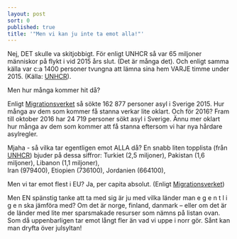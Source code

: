 ```yaml
---
layout: post
sort: 0
published: true
title: '"Men vi kan ju inte ta emot alla!"'
---
```


Nej, DET skulle va skitjobbigt. För enligt UNHCR så var 65 miljoner människor på flykt i vid 2015 års slut. (Det är många det). Och enligt samma källa var c:a 1400 personer tvungna att lämna sina hem VARJE timme under 2015. (Källa: [UNHCR](http://www.unhcr.org/figures-at-a-glance.html "UNHCR")).
 
Men hur många kommer hit då? 
 
Enligt [Migrationsverket](http://www.migrationsverket.se/Om-Migrationsverket/Statistik.html "Migrationsverket - Statistik") så sökte 162 877 personer asyl i Sverige 2015. Hur många av dem som kommer få stanna verkar lite oklart. Och för 2016? Fram till oktober 2016 har 24 719 personer sökt asyl i Sverige. Ännu mer oklart hur många av dem som kommer att få stanna eftersom vi har nya hårdare asylregler. 
 
Mjaha - så vilka tar egentligen emot ALLA då? 
En snabb liten topplista (från [UNHCR](http://www.unhcr.org/statistics/unhcrstats/576408cd7/unhcr-global-trends-2015.html)) bjuder på dessa siffror:
Turkiet (2,5 miljoner),
Pakistan (1,6 miljoner), 
Libanon (1,1 miljoner),  
Iran (979400), 
Etiopien (736100), 
Jordanien (664100), 

Men vi tar emot flest i EU? Ja, per capita absolut. (Enligt [Migrationsverket](http://www.migrationsverket.se/Om-Migrationsverket/Fakta-om-migration/Migrationsverket---mitt-i-varlden-2015.html))

Men EN spänstig tanke att ta med sig är ju med vilka länder man e g e n t l i g e n ska jämföra med? Om det är norge, finland, danmark – eller om det är de länder med lite mer sparsmakade resurser som nämns på listan ovan. Som då uppenbarligen tar emot långt fler än vad vi uppe i norr gör.  Sånt kan man dryfta över julsyltan!
